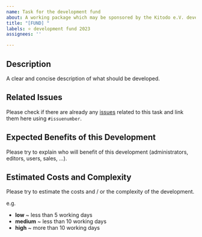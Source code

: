 ```yaml
---
name: Task for the development fund
about: A working package which may be sponsored by the Kitodo e.V. development fund.
title: "[FUND] "
labels: ⭐ development fund 2023
assignees: ''

---
```


## Description

A clear and concise description of what should be developed.

## Related Issues

Please check if there are already any [issues](https://github.com/kitodo/kitodo-presentation/issues) related to this task and link them here using `#issuenumber`.

## Expected Benefits of this Development

Please try to explain who will benefit of this development (administrators, editors, users, sales, ...).

## Estimated Costs and Complexity

Please try to estimate the costs and / or the complexity of the development.

e.g.

* **low** ~ less than 5 working days
* **medium** ~ less than 10 working days
* **high** ~ more than 10 working days
